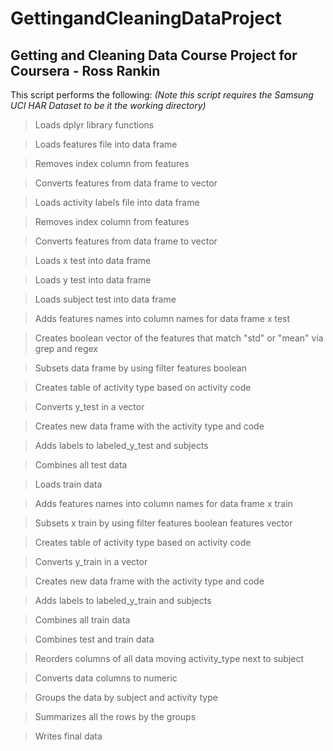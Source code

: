 # GettingandCleaningDataProject
## Getting and Cleaning Data Course Project for Coursera - Ross Rankin

This script performs the following:
<i>(Note this script requires the Samsung UCI HAR Dataset to be it the working directory)</i>
> Loads dplyr library functions 

> Loads features file into data frame

> Removes index column from features

> Converts features from data frame to vector

> Loads activity labels file into data frame

> Removes index column from features

> Converts features from data frame to vector

> Loads x test into data frame

> Loads y test into data frame

> Loads subject test into data frame

> Adds features names into column names for data frame x test

> Creates boolean vector of the features that match "std" or "mean" via grep and regex

> Subsets data frame by using filter features boolean

> Creates table of activity type based on activity code

> Converts y_test in a vector

> Creates new data frame with the activity type and code

> Adds labels to labeled_y_test and subjects

> Combines all test data

> Loads train data

> Adds features names into column names for data frame x train 

> Subsets x train by using filter features boolean features vector

> Creates table of activity type based on activity code

> Converts y_train in a vector

> Creates new data frame with the activity type and code

> Adds labels to labeled_y_train and subjects

> Combines all train data

> Combines test and train data

> Reorders columns of all data moving activity_type next to subject

> Converts data columns to numeric

> Groups the data by subject and activity type

> Summarizes all the rows by the groups

> Writes final data




